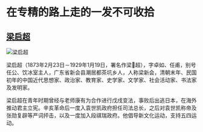 # 在专精的路上走的一发不可收拾

## [梁启超](https://zh.wikipedia.org/wiki/%E6%A2%81%E5%90%AF%E8%B6%85)
![梁启超](http://qiniu.llccing.cn//FrontEnd/knowledge/liangqichao.jpg)

梁启超（1873年2月23日－1929年1月19日，署名作梁𠷠超），字卓如、任甫，别号任公、饮冰室主人，广东省新会县潮居都茶坑乡人，人称梁新会，清朝末年、民国初年的中国近代思想家、政治家、教育家、史学家、文学家、社会活动家、书法家及发明家。

梁启超在青年时期曾经与老师康有为合作进行戊戌变法，事败后出逃日本，在海外推动君主立宪。辛亥革命后一度入袁世凯政府担任司法总长，之后对袁世凯称帝及张勋复辟等严词抨击，以及一度加入段祺瑞政府。他倡导新文化运动，支持五四运动。